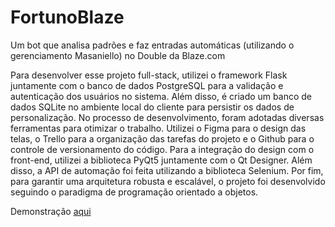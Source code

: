# FortunoBlaze
Um bot que analisa padrões e faz entradas automáticas (utilizando o gerenciamento Masaniello) no Double da Blaze.com

Para desenvolver esse projeto full-stack, utilizei o framework Flask juntamente com o banco de dados PostgreSQL para a validação e autenticação dos usuários no sistema. Além disso, é criado um banco de dados SQLite no ambiente local do cliente para persistir os dados de personalização. No processo de desenvolvimento, foram adotadas diversas ferramentas para otimizar o trabalho. Utilizei o Figma para o design das telas, o Trello para a organização das tarefas do projeto e o Github para o controle de versionamento do código. Para a integração do design com o front-end, utilizei a biblioteca PyQt5 juntamente com o Qt Designer. Além disso, a API de automação foi feita utilizando a biblioteca Selenium. Por fim, para garantir uma arquitetura robusta e escalável, o projeto foi desenvolvido seguindo o paradigma de programação orientado a objetos.

Demonstração [aqui](https://vimeo.com/830292152)
